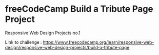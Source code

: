 # freeCodeCamp Build a Tribute Page Project

Responsive Web Design Projects no.1

Link to challenge : https://www.freecodecamp.org/learn/responsive-web-design/responsive-web-design-projects/build-a-tribute-page
